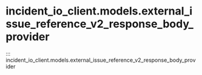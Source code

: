 # incident_io_client.models.external_issue_reference_v2_response_body_provider

::: incident_io_client.models.external_issue_reference_v2_response_body_provider
